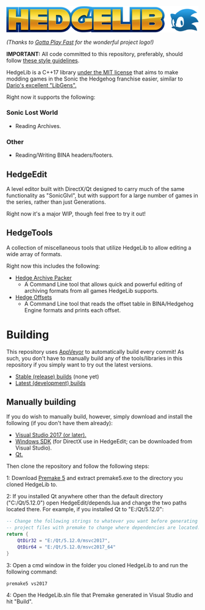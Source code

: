 ![HedgeLib Logo](Logo-small.png?raw=true)

*(Thanks to [Gotta Play Fast](https://www.youtube.com/channel/UCZfOGBkXRKICFozWU5bE0Xg) for the wonderful project logo!)*

**IMPORTANT:** All code committed to this repository, preferably, should follow [these style guidelines](https://github.com/Radfordhound/HedgeLib/wiki/Code-Style).

HedgeLib is a C++17 library [under the MIT license](License.txt) that aims to make modding games in the Sonic the Hedgehog franchise easier, similar to [Dario's excellent "LibGens".](https://github.com/DarioSamo/libgens-sonicglvl)

Right now it supports the following:

### Sonic Lost World
- Reading Archives.

### Other
- Reading/Writing BINA headers/footers.

## HedgeEdit
A level editor built with DirectX/Qt designed to carry much of the same
functionality as "SonicGlvl", but with support for a large number of games in the series, rather than just Generations.

Right now it's a major WIP, though feel free to try it out!

## HedgeTools
A collection of miscellaneous tools that utilize HedgeLib to allow editing a wide array of formats.

Right now this includes the following:

- [Hedge Archive Packer](HedgeTools/HedgeArcPack)
  * A Command Line tool that allows quick and powerful editing of archiving formats from all games HedgeLib supports.
- [Hedge Offsets](HedgeTools/HedgeOffsets)
  * A Command Line tool that reads the offset table in BINA/Hedgehog Engine formats and prints each offset.

# Building
This repository uses [AppVeyor](https://www.appveyor.com/) to automatically build every commit!
As such, you don't have to manually build any of the tools/libraries in this repository if you simply want to try out the latest versions.

- [Stable (release) builds](https://github.com/Radfordhound/HedgeLib/releases) (none yet)
- [Latest (development) builds](https://ci.appveyor.com/project/Radfordhound/hedgelib)

## Manually building
If you do wish to manually build, however, simply download and install the following (if you don't have them already):
- [Visual Studio 2017 (or later).](https://www.visualstudio.com/downloads/)
- [Windows SDK](https://developer.microsoft.com/en-us/windows/downloads/windows-10-sdk) (for DirectX use in HedgeEdit; can be downloaded from Visual Studio).
- [Qt.](https://www.qt.io/download)

Then clone the repository and follow the following steps:

1: Download [Premake 5](https://premake.github.io/download.html#v5) and extract premake5.exe to the directory you cloned HedgeLib to.

2: If you installed Qt anywhere other than the default directory ("C:/Qt/5.12.0") open HedgeEdit/depends.lua and change the two paths located there.
For example, if you installed Qt to "E:/Qt/5.12.0":

```lua
-- Change the following strings to whatever you want before generating
-- project files with premake to change where dependencies are located.
return {
	QtDir32 = "E:/Qt/5.12.0/msvc2017",
	QtDir64 = "E:/Qt/5.12.0/msvc2017_64"
}
```

3: Open a cmd window in the folder you cloned HedgeLib to and run the following command:
```
premake5 vs2017
```

4: Open the HedgeLib.sln file that Premake generated in Visual Studio and hit "Build".